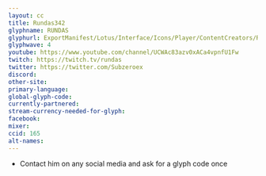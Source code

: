 ```yaml
---
layout: cc
title: Rundas342
glyphname: RUNDAS
glyphurl: ExportManifest/Lotus/Interface/Icons/Player/ContentCreators/Rundas.png
glyphwave: 4
youtube: https://www.youtube.com/channel/UCWAc83azv0xACa4vpnfU1Fw
twitch: https://twitch.tv/rundas
twitter: https://twitter.com/Subzeroex
discord:
other-site:
primary-language:
global-glyph-code:
currently-partnered:
stream-currency-needed-for-glyph:
facebook:
mixer:
ccid: 165
alt-names:
---
```

* Contact him on any social media and ask for a glyph code once
